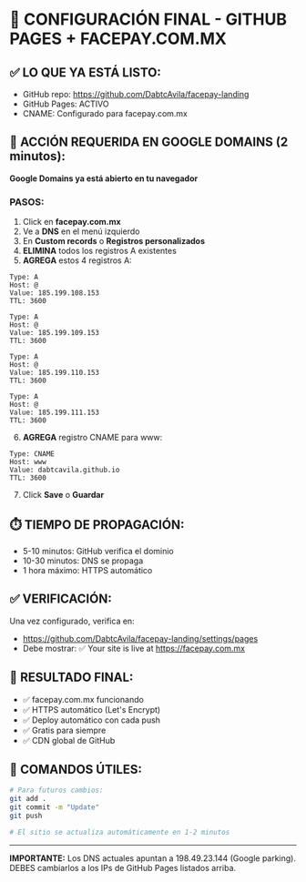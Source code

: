 # 🎯 CONFIGURACIÓN FINAL - GITHUB PAGES + FACEPAY.COM.MX

## ✅ LO QUE YA ESTÁ LISTO:
- GitHub repo: https://github.com/DabtcAvila/facepay-landing
- GitHub Pages: ACTIVO
- CNAME: Configurado para facepay.com.mx

## 🔴 ACCIÓN REQUERIDA EN GOOGLE DOMAINS (2 minutos):

**Google Domains ya está abierto en tu navegador**

### PASOS:
1. Click en **facepay.com.mx**
2. Ve a **DNS** en el menú izquierdo
3. En **Custom records** o **Registros personalizados**
4. **ELIMINA** todos los registros A existentes
5. **AGREGA** estos 4 registros A:

```
Type: A
Host: @
Value: 185.199.108.153
TTL: 3600

Type: A
Host: @
Value: 185.199.109.153
TTL: 3600

Type: A
Host: @
Value: 185.199.110.153
TTL: 3600

Type: A
Host: @
Value: 185.199.111.153
TTL: 3600
```

6. **AGREGA** registro CNAME para www:
```
Type: CNAME
Host: www
Value: dabtcavila.github.io
TTL: 3600
```

7. Click **Save** o **Guardar**

## ⏱️ TIEMPO DE PROPAGACIÓN:
- 5-10 minutos: GitHub verifica el dominio
- 10-30 minutos: DNS se propaga
- 1 hora máximo: HTTPS automático

## ✅ VERIFICACIÓN:
Una vez configurado, verifica en:
- https://github.com/DabtcAvila/facepay-landing/settings/pages
- Debe mostrar: ✅ Your site is live at https://facepay.com.mx

## 🎉 RESULTADO FINAL:
- ✅ facepay.com.mx funcionando
- ✅ HTTPS automático (Let's Encrypt)
- ✅ Deploy automático con cada push
- ✅ Gratis para siempre
- ✅ CDN global de GitHub

## 📝 COMANDOS ÚTILES:
```bash
# Para futuros cambios:
git add .
git commit -m "Update"
git push

# El sitio se actualiza automáticamente en 1-2 minutos
```

---
**IMPORTANTE:** Los DNS actuales apuntan a 198.49.23.144 (Google parking). DEBES cambiarlos a los IPs de GitHub Pages listados arriba.